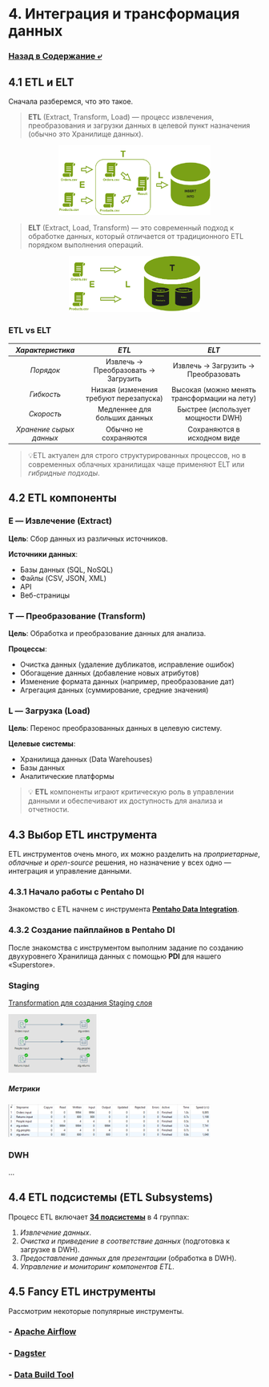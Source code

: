 # 4. Интеграция и трансформация данных

### [Назад в Содержание ⤶](/README.md)

## 4.1 ETL и ELT
Сначала разберемся, что это такое.

> **ETL** (Extract, Transform, Load) — процесс извлечения, преобразования и загрузки данных в целевой пункт 
> назначения (обычно это Хранилище данных).

<p align="center">
<img src="img/etl.png" width="60%">
</p>

> **ELT** (Extract, Load, Transform) — это современный подход к обработке данных, который отличается от традиционного 
> ETL порядком выполнения операций.

<p align="center">
<img src="img/elt.png" width="52%">
</p>

### ETL vs ELT

|    _Характеристика_     |                 _ETL_                  |                    _ELT_                     |
|:-----------------------:|:--------------------------------------:|:--------------------------------------------:|
|        _Порядок_        |  Извлечь → Преобразовать → Загрузить   |     Извлечь → Загрузить → Преобразовать      |
|       _Гибкость_        | Низкая (изменения требуют перезапуска) | Высокая (можно менять трансформации на лету) |
|       _Скорость_        |      Медленнее для больших данных      |      Быстрее (использует мощности DWH)       |
| _Хранение сырых данных_ |         Обычно не сохраняются          |         Сохраняются в исходном виде          |

> 💡ETL актуален для строго структурированных процессов, но в современных облачных хранилищах чаще применяют ELT или 
_гибридные подходы_.

## 4.2 ETL компоненты
### E — Извлечение (Extract)
**Цель**: Сбор данных из различных источников.

**Источники данных**:
  - Базы данных (SQL, NoSQL)
  - Файлы (CSV, JSON, XML)
  - API
  - Веб-страницы

### T — Преобразование (Transform)
**Цель**: Обработка и преобразование данных для анализа.

**Процессы**:
  - Очистка данных (удаление дубликатов, исправление ошибок)
  - Обогащение данных (добавление новых атрибутов)
  - Изменение формата данных (например, преобразование дат)
  - Агрегация данных (суммирование, средние значения)

### L — Загрузка (Load)
**Цель**: Перенос преобразованных данных в целевую систему.

**Целевые системы**:
  - Хранилища данных (Data Warehouses)
  - Базы данных
  - Аналитические платформы

> 💡 **ETL** компоненты играют критическую роль в управлении данными и обеспечивают их доступность для анализа и 
> отчетности.

## 4.3 Выбор ETL инструмента
ETL инструментов очень много, их можно разделить на _проприетарные_, _облачные_ и _open-source_ решения, но назначение 
у всех одно — интеграция и управление данными. 

### 4.3.1 Начало работы с Pentaho DI
Знакомство с ETL начнем с инструмента **[Pentaho Data Integration](/data/Module4/data/pentaho.md)**.

### 4.3.2 Создание пайплайнов в Pentaho DI
После знакомства с инструментом выполним задание по созданию двухуровнего Хранилища данных с помощью **PDI** для нашего 
«Superstore».

### Staging

[Transformation для создания Staging слоя](/data/Module4/data/pentaho/transformation_stg.ktr)

<img src="/data/Module4/img/stg_orders.png" width="35%">

##### Метрики

<img src="/data/Module4/img/stg_metrics.png" width="80%">

### DWH
...

## 4.4 ETL подсистемы (ETL Subsystems)
Процесс ETL включает **[34 подсистемы](/data/Module4/data/subsystems.md)** в 4 группах: 
1. *Извлечение данных*.
2. *Очистка и приведение в соответствие данных* (подготовка к загрузке в DWH).
3. *Предоставление данных для презентации* (обработка в DWH).
4. *Управление и мониторинг компонентов ETL*.

## 4.5 Fancy ETL инструменты
Рассмотрим некоторые популярные инструменты.

### - [Apache Airflow](/data/Module4/data/airflow.md)
### - [Dagster](/data/Module4/data/dagster.md)
### - [Data Build Tool](/data/Module4/data/dbt.md)